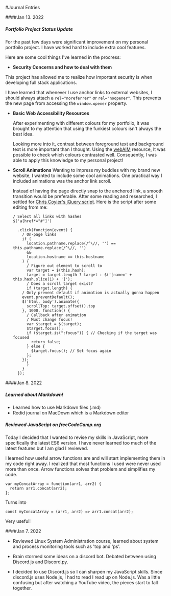 #Journal Entries 

####Jan 13. 2022
##### Portfolio Project Status Update
For the past few days were significant improvement on my personal portfoilo project. I have worked hard to include extra cool features. 

Here are some cool things I've learned in the procress: 

- **Security Concerns and how to deal with them**


 This project has allowed me to realize how important security is when developing full stack applications. 


 I have learned that whenever I use anchor links to external websites, I should always attach a `rel="noreferrer"` or `rel="noopener"`. This prevents the new page from accessing the `window.opener` property.


- **Basic Web Accessibility Resources**


	After experimenting with different colours for my portfolio, it was brought to my attention that using the funkiest colours isn't always the best idea.

	Looking more into it, contrast between foreground text and background text is more important than I thought. Using the [webAIM](https://webaim.org/resources/contrastchecker/) resource, It was possible to check which colours contrasted well. Consquently, I was able to apply this knowledge to my personal project!

- **Scroll Animations**
	Wanting to impress my buddies with my brand new website, I wanted to include some cool animations. One practical way I included animations was the anchor link scroll.
	
	Instead of having the page directly snap to the anchored link, a smooth transition would be preferable. After some reading and researched, I settled for [Chris Coyier's jQuery script](https://css-tricks.com/snippets/jquery/smooth-scrolling/#aa-smooth-scroll-with-jquery). Here is the script after some editing from me: 
	
	```
	/ Select all links with hashes
	$('a[href*="#"]')

	  .click(function(event) {
	    / On-page links
	    if (
	      location.pathname.replace(/^\//, '') == this.pathname.replace(/^\//, '') 
	      && 
	      location.hostname == this.hostname
	    ) {
	      / Figure out element to scroll to
	      var target = $(this.hash);
	      target = target.length ? target : $('[name=' + this.hash.slice(1) + ']');
	      / Does a scroll target exist?
	      if (target.length) {
		/ Only prevent default if animation is actually gonna happen
		event.preventDefault();
		$('html, body').animate({
		  scrollTop: target.offset().top
		}, 1000, function() {
		  / Callback after animation
		  / Must change focus!
		  var $target = $(target);
		  $target.focus();
		  if ($target.is(":focus")) { // Checking if the target was focused
		    return false;
		  } else {
		    $target.focus(); // Set focus again
		  };
		});
	      }
	    }
	  });
  ```






####Jan 8. 2022 
##### Learned about Markdown!
- Learned how to use Markdown files (.md)
- Redid journal on MacDown which is a Markdown editor

##### Reviewed JavaScript on freeCodeCamp.org
Today I decided that I wanted to revise my skills in JavaScript, more specifically the latest ES6 version. I have never learned too much of the latest features but I am glad I reviewed. 

I learned how useful arrow functions are and will start implementing them in my code right away. I realized that most functions I used were never used more than once. Arrow functions solves that problem and simplifies my code.

```
var myConcatArray = function(arr1, arr2) {
  return arr1.concat(arr2);
};

```
Turns into 

```
const myConcatArray = (arr1, arr2) => arr1.concat(arr2);

```
Very useful!

####Jan 7. 2022
 - Reviewed Linux System Administration course, learned about system and process monitoring tools such as 'top and 'ps'.

- Brain stormed some ideas on a discord bot. Debated between using Discord.js and  Discord.py. 

- I decided to use Discord.js so I can sharpen my JavaScript skills. Since discord.js uses Node.js, I had to read I read up on Node.js. Was a little confusing but after watching a YouTube video, the pieces start to fall together. 







